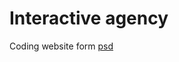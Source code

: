 # Interactive agency

Coding website form [psd](https://symu.co/freebies/templates-4/interactive-agency-psd-template/)

